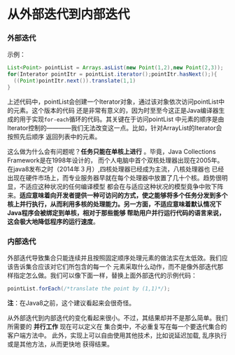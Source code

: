 从外部迭代到内部迭代
=========================
### 外部迭代
示例：
```java
List<Point> pointList = Arrays.asList(new Point(1,2),new Point(2,3));
for(Interator pointItr = pointList.iterator();pointItr.hasNext();){
  ((Point)pointItr.next()).translate(1,1)
}
```
上述代码中，pointList会创建一个Iterator对象，通过该对象依次访问pointList中的元素。这个版本的代码
还是非常有意义的，因为时至至今这正是Java编译器生成的用于实现`for-each`循环的代码。其关键在于访问pointList
中元素的顺序是由Iterator控制的————我们无法改变这一点。比如，针对ArrayList的Iterator会按照先后顺序
返回列表中的元素。

这么做为什么会有问题呢？**任务只能在单核上进行** 。毕竟，Java Collections Framework是在1998年设计的，
而个人电脑中首个双核处理器出现在2005年。在java8发布之时（2014年３月）,四核处理器已经成为主流，八核处理器也
已经出现在硬件市场上，而专业服务器早就在每个处理器中放置了几十个核。趋势很明显，不适应这种状况的任何编译模型
都会在与适应这种状况的模型竟争中败下阵来。**适应意味着向开发者提供一种可访问的方式，使之能够将多个任务分发到多个
核上并行执行，从而利用多核的处理能力。另一方面，不适应意味着默认情况下Java程序会被绑定到单核，相对于那些能够
帮助用户并行运行代码的语言来说，这会极大地降低程序的运行速度**。

### 内部迭代
外部迭代导致集合只能连续并且按照固定顺序处理元素的做法实在太低效。我们应该告诉集合应该对它们所包含的每一个
元素采取什么动作，而不是像外部迭代那样指定怎么做。我们可以像下面一样，替换上面外部迭代的示例代码：
```java
pointList.forEach(/*translate the point by (1,1)*/);
```
**注**：在Java8之前，这个建议看起来会很奇怪。

从外部迭代到内部迭代的变化看起来很小。不过，其结果却并不是那么简单。我们所需要的 **并行工作** 现在可以定义在
集合类中，不必重复写在每一个要迭代集合的客户端方法中。 此外，实现上可以自由使用其他技术，比如说延迟加载,
乱序执行或是其他方法，从而更快地 获得结果。

